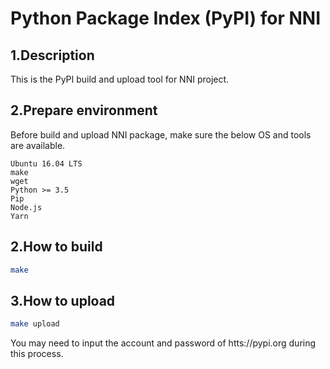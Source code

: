 Python Package Index (PyPI) for NNI
===

## 1.Description
This is the PyPI build and upload tool for NNI project.

## 2.Prepare environment
Before build and upload NNI package, make sure the below OS and tools are available.
```
Ubuntu 16.04 LTS
make
wget
Python >= 3.5
Pip
Node.js
Yarn
```

## 2.How to build
```bash
make
```

## 3.How to upload
```bash
make upload
```
You may need to input the account and password of htts://pypi.org during this process.
